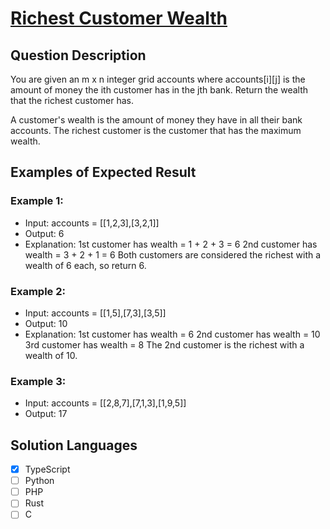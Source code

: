 # [Richest Customer Wealth](https://leetcode.com/problems/richest-customer-wealth/description/)

## Question Description

You are given an m x n integer grid accounts where accounts[i][j] is the amount of money the i​​​​​​​​​​​th​​​​ customer has in the j​​​​​​​​​​​th​​​​ bank. Return the wealth that the richest customer has.

A customer's wealth is the amount of money they have in all their bank accounts. The richest customer is the customer that has the maximum wealth.

## Examples of Expected Result

### Example 1:

- Input: accounts = [[1,2,3],[3,2,1]]
- Output: 6
- Explanation:
  1st customer has wealth = 1 + 2 + 3 = 6
  2nd customer has wealth = 3 + 2 + 1 = 6
  Both customers are considered the richest with a wealth of 6 each, so return 6.

### Example 2:

- Input: accounts = [[1,5],[7,3],[3,5]]
- Output: 10
- Explanation:
  1st customer has wealth = 6
  2nd customer has wealth = 10
  3rd customer has wealth = 8
  The 2nd customer is the richest with a wealth of 10.

### Example 3:

- Input: accounts = [[2,8,7],[7,1,3],[1,9,5]]
- Output: 17

## Solution Languages

- [x] TypeScript
- [ ] Python
- [ ] PHP
- [ ] Rust
- [ ] C
